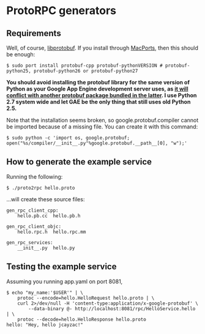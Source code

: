 # ProtoRPC generators
## Requirements
Well, of course, [libprotobuf](http://code.google.com/p/protobuf/).
If you install through [MacPorts](http://www.macports.org/), then this should be enough:

    $ sudo port install protobuf-cpp protobuf-pythonVERSION # protobuf-python25, protobuf-python26 or protobuf-python27

<strong>You should avoid installing the protobuf library for the same version of Python as your Google App Engine development server uses, as [it will conflict with another protobuf package bundled in the latter](http://code.google.com/p/googleappengine/issues/detail?id=860). I use Python 2.7 system wide and let GAE be the only thing that still uses old Python 2.5.</strong>

Note that the installation seems broken, so google.protobuf.compiler cannot be imported because of a missing file. You can create it with this command:

    $ sudo python -c 'import os, google.protobuf; open("%s/compiler/__init__.py"%google.protobuf.__path__[0], "w");'

## How to generate the example service
Running the following:

    $ ./proto2rpc hello.proto

...will create these source files:

    gen_rpc_client_cpp:
        hello.pb.cc  hello.pb.h
    
    gen_rpc_client_objc:
        hello.rpc.h  hello.rpc.mm
    
    gen_rpc_services:
        __init__.py  hello.py

## Testing the example service
Assuming you running app.yaml on port 8081,

    $ echo "my_name:'$USER'" | \
        protoc --encode=hello.HelloRequest hello.proto | \
        curl 2>/dev/null -H 'content-type:application/x-google-protobuf' \
            --data-binary @- http://localhost:8081/rpc/HelloService.hello | \
        protoc --decode=hello.HelloResponse hello.proto
    hello: "Hey, hello jcayzac!"

